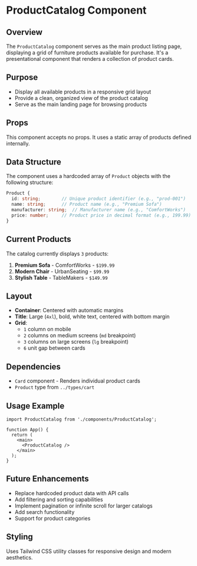 # ProductCatalog Component

## Overview

The `ProductCatalog` component serves as the main product listing page, displaying a grid of furniture products available for purchase. It's a presentational component that renders a collection of product cards.

## Purpose

- Display all available products in a responsive grid layout
- Provide a clean, organized view of the product catalog
- Serve as the main landing page for browsing products

## Props

This component accepts no props. It uses a static array of products defined internally.

## Data Structure

The component uses a hardcoded array of `Product` objects with the following structure:

```typescript
Product {
  id: string;        // Unique product identifier (e.g., "prod-001")
  name: string;      // Product name (e.g., "Premium Sofa")
  manufacturer: string;  // Manufacturer name (e.g., "ComfortWorks")
  price: number;     // Product price in decimal format (e.g., 199.99)
}
```

## Current Products

The catalog currently displays `3` products:

1. **Premium Sofa** - ComfortWorks - `$199.99`
2. **Modern Chair** - UrbanSeating - `$99.99`
3. **Stylish Table** - TableMakers - `$149.99`

## Layout

- **Container**: Centered with automatic margins
- **Title**: Large (`4xl`), bold, white text, centered with bottom margin
- **Grid**: 
  - `1` column on mobile
  - `2` columns on medium screens (`md` breakpoint)
  - `3` columns on large screens (`lg` breakpoint)
  - `6` unit gap between cards

## Dependencies

- `Card` component - Renders individual product cards
- `Product` type from `../types/cart`

## Usage Example

```tsx
import ProductCatalog from './components/ProductCatalog';

function App() {
  return (
    <main>
      <ProductCatalog />
    </main>
  );
}
```

## Future Enhancements

- Replace hardcoded product data with API calls
- Add filtering and sorting capabilities
- Implement pagination or infinite scroll for larger catalogs
- Add search functionality
- Support for product categories

## Styling

Uses Tailwind CSS utility classes for responsive design and modern aesthetics.
